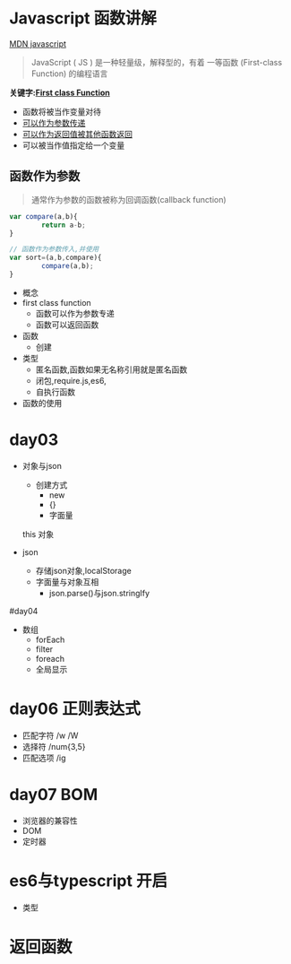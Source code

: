 # Javascript 函数讲解
[MDN javascript]()
> JavaScript ( JS ) 是一种轻量级，解释型的，有着 一等函数 (First-class Function) 的编程语言

**关键字:[First class Function](https://developer.mozilla.org/zh-CN/docs/Glossary/First-class_Function)**
* 函数将被当作变量对待
* [可以作为参数传递](#函数作为参数)
* [可以作为返回值被其他函数返回](#返回函数)
* 可以被当作值指定给一个变量


## 函数作为参数
>通常作为参数的函数被称为回调函数(callback function)
```javascript
var compare(a,b){
        return a-b;
}

// 函数作为参数传入,并使用
var sort=(a,b,compare){
        compare(a,b);
}
```




* 概念
* first class function
    * 函数可以作为参数专递
    * 函数可以返回函数
* 函数
    * 创建
* 类型
    *  匿名函数,函数如果无名称引用就是匿名函数
    * 闭包,require.js,es6,
    * 自执行函数
* 函数的使用

    

# day03 
* 对象与json
    * 创建方式
        * new 
        * {}
        * 字面量
    
    this 对象

* json
    * 存储json对象,localStorage
    * 字面量与对象互相
        *   json.parse()与json.stringIfy



#day04 
* 数组
  * forEach
  * filter
  * foreach
  * 全局显示

  
# day06 正则表达式
*   匹配字符 /w /W 
* 选择符 /num{3,5}
* 匹配选项 /ig

# day07 BOM
* 浏览器的兼容性
*  DOM
* 定时器

# es6与typescript 开启
* 类型

# 返回函数


